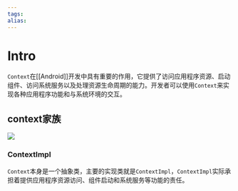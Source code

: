 ```yaml
---
tags: 
alias:
---
```

# Intro 
`Context`在[[Android]]开发中具有重要的作用，它提供了访问应用程序资源、启动组件、访问系统服务以及处理资源生命周期的能力。开发者可以使用`Context`来实现各种应用程序功能和与系统环境的交互。
## context家族
![](https://p1-juejin.byteimg.com/tos-cn-i-k3u1fbpfcp/517ecdbab4a84f069872046835021374~tplv-k3u1fbpfcp-zoom-in-crop-mark:1512:0:0:0.awebp?)
### ContextImpl
`Context`本身是一个抽象类，主要的实现类就是`ContextImpl`，`ContextImpl`实际承担着提供应用程序资源访问、组件启动和系统服务等功能的责任。




